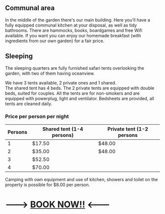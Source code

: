 ## Communal area

In the middle of the garden there's our main building. Here you'll have a fully equipped communal kitchen
at your disposal, as well as tidy bathrooms. There are hammocks, books, boardgames and free Wifi available.
If you want you can enjoy our homemade breakfast (with ingredients from our own garden) for a fair price.

## Sleeping

The sleeping quarters are fully furnished safari tents overlooking the garden, with two of them having oceanview.

We have 3 tents available, 2 private ones and 1 shared.  
The shared tent has 4 beds. The 2 private tents are equipped with double beds, suited for couples. All the tents are for non-smokers and are equipped with powerplug, light and ventilator. Bedsheets are provided, all tents are cleaned daily.

### Price per person per night  



| Persons | Shared tent (1-4 persons) | Private tent (1-2 persons|
| --- | --- | --- |
| 1 | $17.50 | $48.00 |
| 2 | $35.00 | $48.00 |
| 3 | $52.50 |   |
| 4 | $70.00 |   |
  


Camping with own equipment and use of kitchen, showers and toilet on the property is possible for $8.00 per person.

# ---> [**BOOK NOW!!**](mailto:info@alouatta.org) <---
